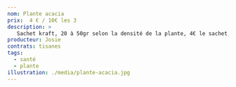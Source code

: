 ```yaml
---
nom: Plante acacia
prix:  4 € / 10€ les 3
description: >
   Sachet kraft, 20 à 50gr selon la densité de la plante, 4€ le sachet, 10€ les 3
producteur: Josie
contrats: tisanes
tags: 
  - santé
  - plante
illustration: ./media/plante-acacia.jpg
---
```


